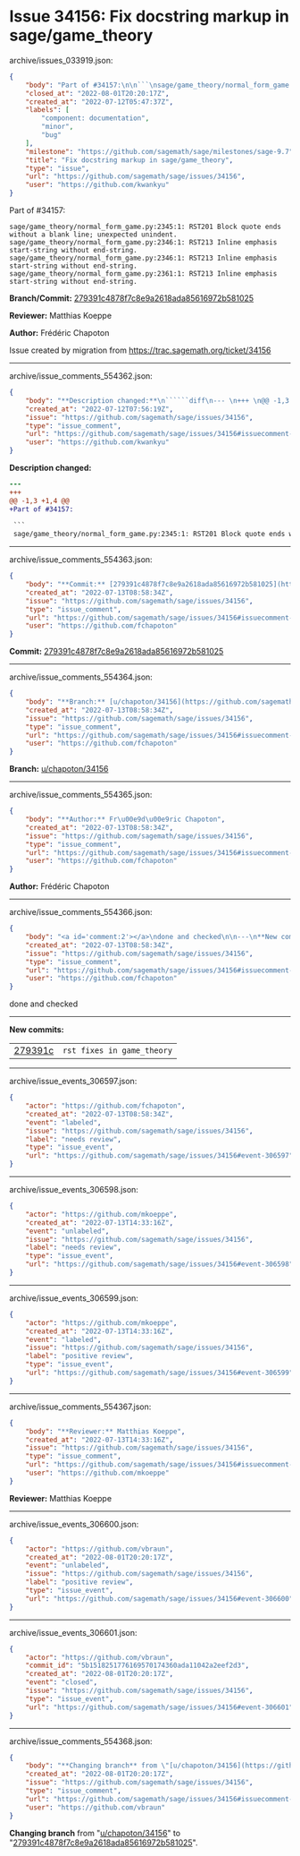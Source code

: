 # Issue 34156: Fix docstring markup in sage/game_theory

archive/issues_033919.json:
```json
{
    "body": "Part of #34157:\n\n```\nsage/game_theory/normal_form_game.py:2345:1: RST201 Block quote ends without a blank line; unexpected unindent.\nsage/game_theory/normal_form_game.py:2346:1: RST213 Inline emphasis start-string without end-string.\nsage/game_theory/normal_form_game.py:2346:1: RST213 Inline emphasis start-string without end-string.\nsage/game_theory/normal_form_game.py:2361:1: RST213 Inline emphasis start-string without end-string.\n```\n\n**Branch/Commit:** [279391c4878f7c8e9a2618ada85616972b581025](https://github.com/sagemath/sagetrac-mirror/commit/279391c4878f7c8e9a2618ada85616972b581025)\n\n**Reviewer:** Matthias Koeppe\n\n**Author:** Fr\u00e9d\u00e9ric Chapoton\n\nIssue created by migration from https://trac.sagemath.org/ticket/34156\n\n",
    "closed_at": "2022-08-01T20:20:17Z",
    "created_at": "2022-07-12T05:47:37Z",
    "labels": [
        "component: documentation",
        "minor",
        "bug"
    ],
    "milestone": "https://github.com/sagemath/sage/milestones/sage-9.7",
    "title": "Fix docstring markup in sage/game_theory",
    "type": "issue",
    "url": "https://github.com/sagemath/sage/issues/34156",
    "user": "https://github.com/kwankyu"
}
```
Part of #34157:

```
sage/game_theory/normal_form_game.py:2345:1: RST201 Block quote ends without a blank line; unexpected unindent.
sage/game_theory/normal_form_game.py:2346:1: RST213 Inline emphasis start-string without end-string.
sage/game_theory/normal_form_game.py:2346:1: RST213 Inline emphasis start-string without end-string.
sage/game_theory/normal_form_game.py:2361:1: RST213 Inline emphasis start-string without end-string.
```

**Branch/Commit:** [279391c4878f7c8e9a2618ada85616972b581025](https://github.com/sagemath/sagetrac-mirror/commit/279391c4878f7c8e9a2618ada85616972b581025)

**Reviewer:** Matthias Koeppe

**Author:** Frédéric Chapoton

Issue created by migration from https://trac.sagemath.org/ticket/34156





---

archive/issue_comments_554362.json:
```json
{
    "body": "**Description changed:**\n``````diff\n--- \n+++ \n@@ -1,3 +1,4 @@\n+Part of #34157:\n \n ```\n sage/game_theory/normal_form_game.py:2345:1: RST201 Block quote ends without a blank line; unexpected unindent.\n``````\n",
    "created_at": "2022-07-12T07:56:19Z",
    "issue": "https://github.com/sagemath/sage/issues/34156",
    "type": "issue_comment",
    "url": "https://github.com/sagemath/sage/issues/34156#issuecomment-554362",
    "user": "https://github.com/kwankyu"
}
```

**Description changed:**
``````diff
--- 
+++ 
@@ -1,3 +1,4 @@
+Part of #34157:
 
 ```
 sage/game_theory/normal_form_game.py:2345:1: RST201 Block quote ends without a blank line; unexpected unindent.
``````




---

archive/issue_comments_554363.json:
```json
{
    "body": "**Commit:** [279391c4878f7c8e9a2618ada85616972b581025](https://github.com/sagemath/sagetrac-mirror/commit/279391c4878f7c8e9a2618ada85616972b581025)",
    "created_at": "2022-07-13T08:58:34Z",
    "issue": "https://github.com/sagemath/sage/issues/34156",
    "type": "issue_comment",
    "url": "https://github.com/sagemath/sage/issues/34156#issuecomment-554363",
    "user": "https://github.com/fchapoton"
}
```

**Commit:** [279391c4878f7c8e9a2618ada85616972b581025](https://github.com/sagemath/sagetrac-mirror/commit/279391c4878f7c8e9a2618ada85616972b581025)



---

archive/issue_comments_554364.json:
```json
{
    "body": "**Branch:** [u/chapoton/34156](https://github.com/sagemath/sagetrac-mirror/tree/u/chapoton/34156)",
    "created_at": "2022-07-13T08:58:34Z",
    "issue": "https://github.com/sagemath/sage/issues/34156",
    "type": "issue_comment",
    "url": "https://github.com/sagemath/sage/issues/34156#issuecomment-554364",
    "user": "https://github.com/fchapoton"
}
```

**Branch:** [u/chapoton/34156](https://github.com/sagemath/sagetrac-mirror/tree/u/chapoton/34156)



---

archive/issue_comments_554365.json:
```json
{
    "body": "**Author:** Fr\u00e9d\u00e9ric Chapoton",
    "created_at": "2022-07-13T08:58:34Z",
    "issue": "https://github.com/sagemath/sage/issues/34156",
    "type": "issue_comment",
    "url": "https://github.com/sagemath/sage/issues/34156#issuecomment-554365",
    "user": "https://github.com/fchapoton"
}
```

**Author:** Frédéric Chapoton



---

archive/issue_comments_554366.json:
```json
{
    "body": "<a id='comment:2'></a>\ndone and checked\n\n---\n**New commits:**\n<table><tr><td><a href=\"https://github.com/sagemath/sagetrac-mirror/commit/279391c4878f7c8e9a2618ada85616972b581025\">279391c</a></td><td><code>rst fixes in game_theory</code></td></tr></table>\n",
    "created_at": "2022-07-13T08:58:34Z",
    "issue": "https://github.com/sagemath/sage/issues/34156",
    "type": "issue_comment",
    "url": "https://github.com/sagemath/sage/issues/34156#issuecomment-554366",
    "user": "https://github.com/fchapoton"
}
```

<a id='comment:2'></a>
done and checked

---
**New commits:**
<table><tr><td><a href="https://github.com/sagemath/sagetrac-mirror/commit/279391c4878f7c8e9a2618ada85616972b581025">279391c</a></td><td><code>rst fixes in game_theory</code></td></tr></table>




---

archive/issue_events_306597.json:
```json
{
    "actor": "https://github.com/fchapoton",
    "created_at": "2022-07-13T08:58:34Z",
    "event": "labeled",
    "issue": "https://github.com/sagemath/sage/issues/34156",
    "label": "needs review",
    "type": "issue_event",
    "url": "https://github.com/sagemath/sage/issues/34156#event-306597"
}
```



---

archive/issue_events_306598.json:
```json
{
    "actor": "https://github.com/mkoeppe",
    "created_at": "2022-07-13T14:33:16Z",
    "event": "unlabeled",
    "issue": "https://github.com/sagemath/sage/issues/34156",
    "label": "needs review",
    "type": "issue_event",
    "url": "https://github.com/sagemath/sage/issues/34156#event-306598"
}
```



---

archive/issue_events_306599.json:
```json
{
    "actor": "https://github.com/mkoeppe",
    "created_at": "2022-07-13T14:33:16Z",
    "event": "labeled",
    "issue": "https://github.com/sagemath/sage/issues/34156",
    "label": "positive review",
    "type": "issue_event",
    "url": "https://github.com/sagemath/sage/issues/34156#event-306599"
}
```



---

archive/issue_comments_554367.json:
```json
{
    "body": "**Reviewer:** Matthias Koeppe",
    "created_at": "2022-07-13T14:33:16Z",
    "issue": "https://github.com/sagemath/sage/issues/34156",
    "type": "issue_comment",
    "url": "https://github.com/sagemath/sage/issues/34156#issuecomment-554367",
    "user": "https://github.com/mkoeppe"
}
```

**Reviewer:** Matthias Koeppe



---

archive/issue_events_306600.json:
```json
{
    "actor": "https://github.com/vbraun",
    "created_at": "2022-08-01T20:20:17Z",
    "event": "unlabeled",
    "issue": "https://github.com/sagemath/sage/issues/34156",
    "label": "positive review",
    "type": "issue_event",
    "url": "https://github.com/sagemath/sage/issues/34156#event-306600"
}
```



---

archive/issue_events_306601.json:
```json
{
    "actor": "https://github.com/vbraun",
    "commit_id": "5b1518251776169570174360ada11042a2eef2d3",
    "created_at": "2022-08-01T20:20:17Z",
    "event": "closed",
    "issue": "https://github.com/sagemath/sage/issues/34156",
    "type": "issue_event",
    "url": "https://github.com/sagemath/sage/issues/34156#event-306601"
}
```



---

archive/issue_comments_554368.json:
```json
{
    "body": "**Changing branch** from \"[u/chapoton/34156](https://github.com/sagemath/sagetrac-mirror/tree/u/chapoton/34156)\" to \"[279391c4878f7c8e9a2618ada85616972b581025](https://github.com/sagemath/sagetrac-mirror/commit/279391c4878f7c8e9a2618ada85616972b581025)\".",
    "created_at": "2022-08-01T20:20:17Z",
    "issue": "https://github.com/sagemath/sage/issues/34156",
    "type": "issue_comment",
    "url": "https://github.com/sagemath/sage/issues/34156#issuecomment-554368",
    "user": "https://github.com/vbraun"
}
```

**Changing branch** from "[u/chapoton/34156](https://github.com/sagemath/sagetrac-mirror/tree/u/chapoton/34156)" to "[279391c4878f7c8e9a2618ada85616972b581025](https://github.com/sagemath/sagetrac-mirror/commit/279391c4878f7c8e9a2618ada85616972b581025)".
